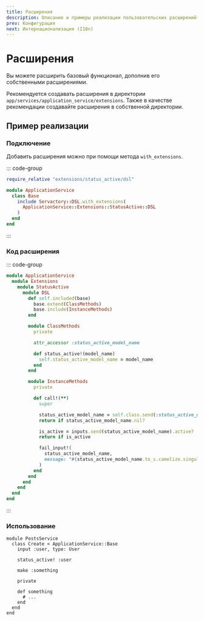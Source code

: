 ```yaml
---
title: Расширения
description: Описание и примеры реализации пользовательских расширений
prev: Конфигурация
next: Интернационализация (I18n)
---
```


# Расширения

Вы можете расширить базовый функционал, дополнив его собственными расширениями.

Рекомендуется создавать расширения в директории `app/services/application_service/extensions`.
Также в качестве рекомендации создавайте расширения в собственной директории.

## Пример реализации

### Подключение

Добавить расширения можно при помощи метода `with_extensions`.

::: code-group

```ruby [app/services/application_service/base.rb]
require_relative "extensions/status_active/dsl"

module ApplicationService
  class Base
    include Servactory::DSL.with_extensions(
      ApplicationService::Extensions::StatusActive::DSL
    )
  end
end
```

:::

### Код расширения

::: code-group

```ruby [app/services/application_service/extensions/status_active/dsl.rb]
module ApplicationService
  module Extensions
    module StatusActive
      module DSL
        def self.included(base)
          base.extend(ClassMethods)
          base.include(InstanceMethods)
        end

        module ClassMethods
          private

          attr_accessor :status_active_model_name

          def status_active!(model_name)
            self.status_active_model_name = model_name
          end
        end

        module InstanceMethods
          private

          def call!(**)
            super

            status_active_model_name = self.class.send(:status_active_model_name)
            return if status_active_model_name.nil?

            is_active = inputs.send(status_active_model_name).active?
            return if is_active

            fail_input!(
              status_active_model_name,
              message: "#{status_active_model_name.to_s.camelize.singularize} is not active"
            )
          end
        end
      end
    end
  end
end
```

:::

### Использование

```ruby{5}
module PostsService
  class Create < ApplicationService::Base
    input :user, type: User

    status_active! :user
    
    make :something
    
    private

    def something
      # ...
    end
  end
end
```

